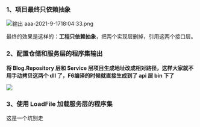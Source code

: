 ### 1、项目最终只依赖抽象

![ 输出 aaa-2021-9-1718:04:33.png](https://gitee.com/lianzengqian/picture/raw/master/%20%E6%A0%BC%E5%BC%8F%201721553602337-2024-7-2117:20:02.png%20/%20%E8%BE%93%E5%87%BA%20aaa-2021-9-1718:04:33.png)

最终的效果是这样的：**工程只依赖抽象**，把两个实现层删掉，引用这两个接口层。

### 2、配置仓储和服务层的程序集输出

**将 Blog.Repository 层和 Service 层项目生成地址改成相对路径，这样大家就不用手动拷贝这两个 dll 了，F6编译的时候就直接生成到了 api 层 bin 下了**

![](https://img2018.cnblogs.com/blog/1468246/201811/1468246-20181101223155809-1900917562.png)

### **3、使用 LoadFile 加载服务层的程序集**

这是一个坑别走